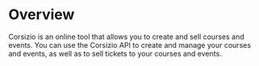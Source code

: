 # Overview

Corsizio is an online tool that allows you to create and sell courses and events. You can use the Corsizio API to create and manage your courses and events, as well as to sell tickets to your courses and events.
